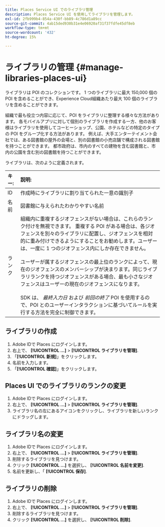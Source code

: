 ```yaml
---
title: Places Service UI でのライブラリ管理
description: Places Service UI を使用してライブラリを管理します。
exl-id: 2fb999b4-854a-430f-bb89-4c786d1a89cc
source-git-commit: 4ab15ded930b31e4e06920af31f37fdfe45df8eb
workflow-type: tm+mt
source-wordcount: '432'
ht-degree: 15%

---
```


# ライブラリの管理 {#manage-libraries-places-ui}

ライブラリは POI のコレクションです。 1 つのライブラリに最大 150,000 個の POI を含めることができ、Experience Cloud組織あたり最大 100 個のライブラリを含めることができます。

組織で最も役立つ内容に応じて、POI をライブラリに整理する様々な方法があります。 各モバイルアプリに対して個別のライブラリを作成する一方、他のお客様はライブラリを使用してコーヒーショップ、公園、ホテルなどの特定のタイプの POI をグループ化する方法があります。 例えば、大手エンターテイメント会社では、ある図書館の屋外の会場と、別の図書館の小売店舗で構成される図書館を持つことができます。 都市政府は、市内のすべての建物を含む図書館と、市内の公園を含む別の図書館を持つことができます。

ライブラリは、次のように定義されます。

| キー: | 説明: |
| :--- | :--- |
| ID | 作成時にライブラリに割り当てられた一意の識別子 |
| 名前 | 図書館に与えられたわかりやすい名前 |
| ランク | 組織内に重複するジオフェンスがない場合は、これらのランク付けを無視できます。 重複する POI がある場合は、各ジオフェンスを別々のライブラリに配置し、ジオフェンスを相対的に重み付けできるようにすることをお勧めします。ユーザーは、一度に 1 つのジオフェンス内にしか存在できません。<br><br>ユーザーが属するジオフェンスの最上位のランクによって、現在のジオフェンスのメンバーシップが決まります。同じライブラリランクを持つジオフェンスがある場合、最も小さなジオフェンスはユーザーの現在のジオフェンスになります。 <br><br>SDK は、 *最終入力日* および *前回の終了* POI を使用するので、POI とのユーザーインタラクションに基づいてルールを実行する方法を完全に制御できます。 |

## ライブラリの作成

1. Adobe IDで Places にログインします。
1. 右上で、 **[!UICONTROL ...]**  > **[!UICONTROL ライブラリを管理]**.
1. 「**[!UICONTROL 新規]**」をクリックします。
1. 名前を入力します。
1. 「**[!UICONTROL 確認]**」をクリックします。

## Places UI でのライブラリのランクの変更

1. Adobe IDで Places にログインします。
1. 右上で、 **[!UICONTROL ...]**  > **[!UICONTROL ライブラリを管理]**.
1. ライブラリ名の左にあるアイコンをクリックし、ライブラリを新しいランクにドラッグします。

## ライブラリ名の変更

1. Adobe IDで Places にログインします。
1. 右上で、 **[!UICONTROL ...]** > **[!UICONTROL ライブラリを管理]**.
1. 削除するライブラリを見つけます。
1. クリック **[!UICONTROL ...]** を選択し、 **[!UICONTROL 名前を変更]**.
1. 名前を更新し、「 **[!UICONTROL 保存]**.

## ライブラリの削除

1. Adobe IDで Places にログインします。
1. 右上で、 **[!UICONTROL ...]** > **[!UICONTROL ライブラリを管理]**.
1. 削除するライブラリを見つけます。
1. クリック **[!UICONTROL ...]** を選択し、 **[!UICONTROL 削除]**.
